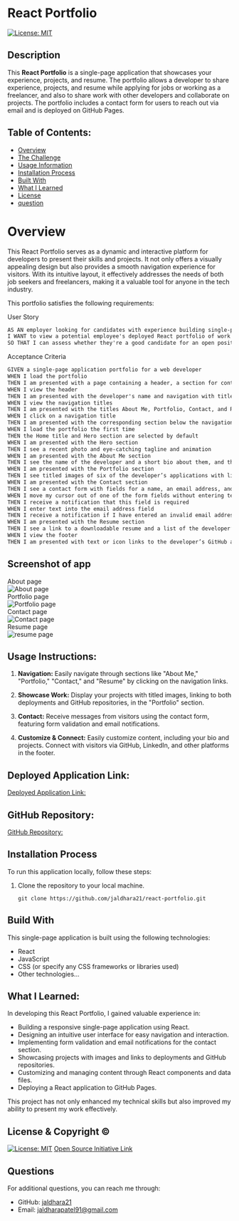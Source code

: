 # **React Portfolio**

  [![License: MIT](https://img.shields.io/badge/License-MIT-yellow.svg)](https://opensource.org/licenses/MIT)

  ## **Description**
  This **React Portfolio** is a single-page application that showcases your experience, projects, and resume. The portfolio allows a developer to share experience, projects, and resume while applying for jobs or working as a freelancer, and also to share work with other developers and collaborate on projects. The portfolio includes a contact form for users to reach out via email and is deployed on GitHub Pages.

  ## Table of Contents:
- [Overview](#Overview)
- [The Challenge](#The-Challenge)
- [Usage Information](#Usage-Information)
- [Installation Process](#Installation-Process)
- [Built With](#Built-With)
- [What I Learned](#What-I-Learned)
- [License](#License)
- [question](#question)

# Overview
This React Portfolio serves as a dynamic and interactive platform for developers to present their skills and projects. It not only offers a visually appealing design but also provides a smooth navigation experience for visitors. With its intuitive layout, it effectively addresses the needs of both job seekers and freelancers, making it a valuable tool for anyone in the tech industry.

  This portfolio satisfies the following requirements:
  
  User Story 
```md
AS AN employer looking for candidates with experience building single-page applications
I WANT to view a potential employee's deployed React portfolio of work samples
SO THAT I can assess whether they're a good candidate for an open position
```
Acceptance Criteria
```md
GIVEN a single-page application portfolio for a web developer
WHEN I load the portfolio
THEN I am presented with a page containing a header, a section for content, and a footer
WHEN I view the header
THEN I am presented with the developer's name and navigation with titles corresponding to different sections of the portfolio
WHEN I view the navigation titles
THEN I am presented with the titles About Me, Portfolio, Contact, and Resume, and the title corresponding to the current section is highlighted
WHEN I click on a navigation title
THEN I am presented with the corresponding section below the navigation without the page reloading and that title is highlighted
WHEN I load the portfolio the first time
THEN the Home title and Hero section are selected by default
WHEN I am presented with the Hero section
THEN I see a recent photo and eye-catching tagline and animation
WHEN I am presented with the About Me section
THEN I see the name of the developer and a short bio about them, and their experience and skills. 
WHEN I am presented with the Portfolio section
THEN I see titled images of six of the developer’s applications with links to both the deployed applications and the corresponding GitHub repositories
WHEN I am presented with the Contact section
THEN I see a contact form with fields for a name, an email address, and a message
WHEN I move my cursor out of one of the form fields without entering text
THEN I receive a notification that this field is required
WHEN I enter text into the email address field
THEN I receive a notification if I have entered an invalid email address
WHEN I am presented with the Resume section
THEN I see a link to a downloadable resume and a list of the developer’s proficiencies
WHEN I view the footer
THEN I am presented with text or icon links to the developer’s GitHub and LinkedIn profiles, and their profile on a third platform (Stack Overflow, Twitter)
```

## **Screenshot of app**
 About page<br>
![About page](./src/assets/small/about.png)
<br>
 Portfolio page<br>
![Portfolio page](./src/assets/small/portfolio.png)
<br> 
Contact page<br>
![Contact page](./src/assets/small/contact.png)
<br>
Resume page<br>
![resume page](./src/assets/small/resume.png)
<br>

## Usage Instructions: 

1. **Navigation:** Easily navigate through sections like "About Me," "Portfolio," "Contact," and "Resume" by clicking on the navigation links.

2. **Showcase Work:** Display your projects with titled images, linking to both deployments and GitHub repositories, in the "Portfolio" section.

3. **Contact:** Receive messages from visitors using the contact form, featuring form validation and email notifications.

4. **Customize & Connect:** Easily customize content, including your bio and projects. Connect with visitors via GitHub, LinkedIn, and other platforms in the footer.


## Deployed Application Link:
[Deployed Application Link:](https://jaldhara21.github.io/React-Portfolio/)

## GitHub Repository:
[GitHub Repository:](https://github.com/jaldhara21/React-Portfolio/tree/main/react-portfolio)

## **Installation Process**

  To run this application locally, follow these steps:

1. Clone the repository to your local machine.
   ```shell
   git clone https://github.com/jaldhara21/react-portfolio.git

## **Build With**
  This single-page application is built using the following technologies:
- React
- JavaScript
- CSS (or specify any CSS frameworks or libraries used)
- Other technologies...  

## What I Learned:
In developing this React Portfolio, I gained valuable experience in:

- Building a responsive single-page application using React.
- Designing an intuitive user interface for easy navigation and interaction.
- Implementing form validation and email notifications for the contact section.
- Showcasing projects with images and links to deployments and GitHub repositories.
- Customizing and managing content through React components and data files.
- Deploying a React application to GitHub Pages.

This project has not only enhanced my technical skills but also improved my ability to present my work effectively.

## License & Copyright ©
  
[![License: MIT](https://img.shields.io/badge/License-MIT-yellow.svg)](https://opensource.org/licenses/MIT) [Open Source Initiative Link](https://opensource.org/licenses/MIT)

## Questions

For additional questions, you can reach me through:

- GitHub: [jaldhara21](https://github.com/jaldhara21)
- Email: jaldharapatel91@gmail.com
